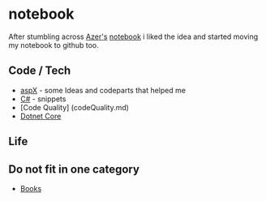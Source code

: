 # notebook

After stumbling across [Azer's](https://github.com/azer) [notebook](https://github.com/azer/notebook) i liked the idea and started moving my notebook to github too.



## Code / Tech
* [aspX](aspx.md) - some Ideas and codeparts that helped me
* [C#](csharp.md) - snippets
* [Code Quality] (codeQuality.md)
* [Dotnet Core](dotnetCore.md)


## Life


## Do not fit in one category
* [Books](books.md)
